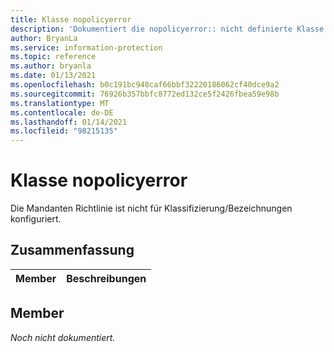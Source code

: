 ```yaml
---
title: Klasse nopolicyerror
description: 'Dokumentiert die nopolicyerror:: nicht definierte Klasse des Microsoft Information Protection (MIP) SDK.'
author: BryanLa
ms.service: information-protection
ms.topic: reference
ms.author: bryanla
ms.date: 01/13/2021
ms.openlocfilehash: b0c191bc948caf66bbf32220186062cf40dce9a2
ms.sourcegitcommit: 76926b357bbfc8772ed132ce5f2426fbea59e98b
ms.translationtype: MT
ms.contentlocale: de-DE
ms.lasthandoff: 01/14/2021
ms.locfileid: "98215135"
---
```

# <a name="class-nopolicyerror"></a>Klasse nopolicyerror 
Die Mandanten Richtlinie ist nicht für Klassifizierung/Bezeichnungen konfiguriert.
  
## <a name="summary"></a>Zusammenfassung
 Member                        | Beschreibungen                                
--------------------------------|---------------------------------------------
  
## <a name="members"></a>Member
_Noch nicht dokumentiert._

